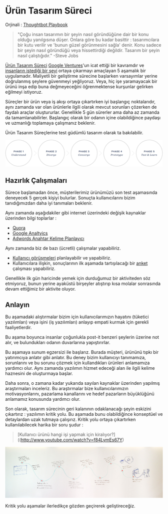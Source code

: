 # Ürün Tasarım Süreci
Orjinali : [Thoughtbot Playbook](http://playbook.thoughtbot.com)

> "Çoğu insan tasarımın bir şeyin nasıl göründüğüne dair bir konu olduğu
> yanılgısına düşer. Onlara göre bu kadar basittir : tasarımcılara bir kutu
> verilir ve 'bunun güzel görünmesini sağla' denir. Konu sadece bir şeyin nasıl
> göründüğü veya hissettirdiği değildir. Tasarım bir şeyin nasıl çalıştığıdır."
> -Steve Jobs

[Ürün Tasarım Süreci](http://robots.thoughtbot.com/the-product-design-sprint)
[Google Ventures](http://gv.com/design)'un icat ettiği bir kavramdır ve [insanların istediği bir şeyi](http://paulgraham.com/good.html) ortaya çıkarmayı amaçlayan 5 aşamalık bir uygulamadır. Maliyetli bir geliştirme sürecine başlarken varsayımlar yerine doğrulanmış şeylere güvenmeyi yeğliyoruz. Veya, hiç işe yaramayacak bir ürünü inşa edip buna değmeyeceğini öğrenmektense kurşunlar gelirken eğilmeyi istiyoruz.

Süreçler bir ürün veya iş akışı ortaya çıkartırken iyi başlangıç noktalarıdır,
aynı zamanda var olan ürünlerle ilgili olarak mevcut sorunları çözerken de
faydalı araçlar oluştururlar. Genellikle 5 gün sürerler ama daha az zamanda da
tamamlanabilirler. Başlangıç olarak bir odanın içine olabildiğince paydaşı ve
uzmanlığı toplamaya çalışmanız beklenir. 

Ürün Tasarım Süreçlerine test güdümlü tasarım olarak ta bakılabilir.

![Sprint Aşamaları](../images/design_sprint_phases.png)

## Hazırlık Çalışmaları

Sürece başlamadan önce, müşterilerimiz ürünümüzü son test aşamasında deneyecek 5
gerçek kişiyi bulurlar. Sonuçta kullanıcılarını bizim tanıdığımızdan daha iyi
tanımaları beklenir.

Aynı zamanda aşağıdakiler gibi internet üzerindeki değişik kaynaklar üzerinden
bilgi toplarlar :

* [Quora](http://quora.com)
* [Google Analtyics](http://analytics.google.com)
* [Adwords Anahtar Kelime Planlayıcı](https://adwords.google.com/ko/KeywordPlanner/Home)

Aynı zamanda biz de bazı (ücretli) çalışmalar yapabiliriz. 

* [Kullanıcı görüşmeleri](http://www.nngroup.com/articles/interviewing-users/) planlayabilir ve yapabiliriz.
* Kullanıcılara ilişkin, sonuçlarının ilk aşamada tartışılacağı bir [anket](http://www.google.com/insights/consumersurveys/use_cases) çalışması yapabiliriz.

Genellikle ilk gün haricinde yemek için durduğumuz bir aktiviteden söz
etmiyoruz, bunun yerine ayaküstü birşeyler atıştırıp kısa molalar sonrasında
devam ettiğimiz bir aktivite oluyor.

## Anlayın

Bu aşamadaki alıştırmalar bizim için kullanıcılarımızın hayatını (tüketici
yazılımları) veya işini (iş yazılımları) anlayıp empati kurmak için gerekli faaliyetlerdir.

Bu aşama boyunca insanlar çoğunlukla post-it benzeri şeylerin üzerine not alır,
ve bulundukları odanın duvarlarına yapıştırırlar.

Bu aşamaya sunum egzersizi ile başlarız. Burada müşteri, ürününü tıpkı bir
yatırımcıya anlatır gibi anlatır. Bu deney bizim kullanıcıyı tanımamıza,
sorunlarını ve bu sorunu çözmek için kullandıkları ürünleri anlamamıza yardımcı
olur. Aynı zamanda yazılımın hizmet edeceği alan ile ilgili kelime haznesini de
oluşturmaya başlar.

Daha sonra, o zamana kadar yukarıda sayılan kaynaklar üzerinden yapılmış
araştırmaları inceleriz. Bu araştırmalar bize kullanıcılarımızın
motivasyonlarını, pazarlama kanallarını ve hedef pazarların büyüklüğünü
anlamamız konusunda yardımcı olur. 

Son olarak, tasarım sürecinin geri kalanının odaklanacağı şeyin eskizini
çıkartırız : yazılımın kritik yolu. Bu aşamada bunu olabildiğince konseptüel ve
detaylardan uzak tutmaya çalışırız. Kritik yolu ortaya çıkartırken
kullanılabilecek harika bir soru şudur :

>[Kullanıcı ürünü hangi işi yapmak için kiralıyor?]((http://www.youtube.com/watch?v=f84LymEs67Y)

![Kritik Yol](../images/criticalpath.jpg)

Kritik yolu aşamalar ilerledikçe gözden geçirerek geliştireceğiz.
